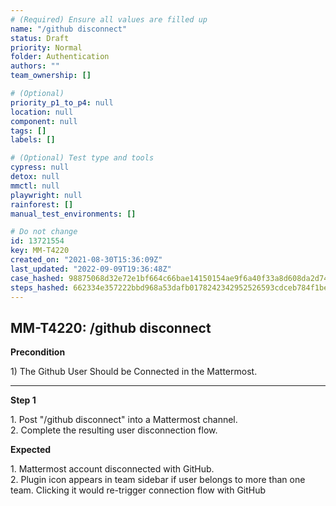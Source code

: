 ```yaml
---
# (Required) Ensure all values are filled up
name: "/github disconnect"
status: Draft
priority: Normal
folder: Authentication
authors: ""
team_ownership: []

# (Optional)
priority_p1_to_p4: null
location: null
component: null
tags: []
labels: []

# (Optional) Test type and tools
cypress: null
detox: null
mmctl: null
playwright: null
rainforest: []
manual_test_environments: []

# Do not change
id: 13721554
key: MM-T4220
created_on: "2021-08-30T15:36:09Z"
last_updated: "2022-09-09T19:36:48Z"
case_hashed: 98875068d32e72e1bf664c66bae14150154ae9f6a40f33a8d608da2d7449b895336889f70fa94282861d61aa407ea52f
steps_hashed: 662334e357222bbd968a53dafb0178242342952526593cdceb784f1be4da001a54e6597fc2faf7bc10f10fa42e77751f
---
```


<!-- (Auto-generated) Based on frontmatter's "key" and "name" -->

## MM-T4220: /github disconnect

**Precondition**

1\) The Github User Should be Connected in the Mattermost.

---

**Step 1**

1\. Post "/github disconnect" into a Mattermost channel.\
2\. Complete the resulting user disconnection flow.

**Expected**

1\. Mattermost account disconnected with GitHub.\
2\. Plugin icon appears in team sidebar if user belongs to more than one team. Clicking it would re-trigger connection flow with GitHub
